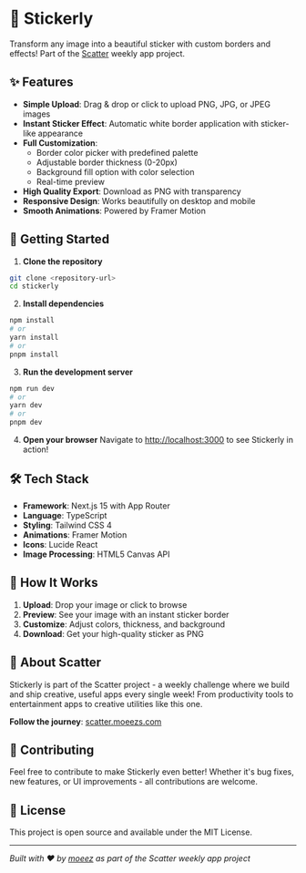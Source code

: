 # 🎨 Stickerly

Transform any image into a beautiful sticker with custom borders and effects! Part of the [Scatter](https://scatter.moeezs.com) weekly app project.

## ✨ Features

- **Simple Upload**: Drag & drop or click to upload PNG, JPG, or JPEG images
- **Instant Sticker Effect**: Automatic white border application with sticker-like appearance
- **Full Customization**:
  - Border color picker with predefined palette
  - Adjustable border thickness (0-20px)
  - Background fill option with color selection
  - Real-time preview
- **High Quality Export**: Download as PNG with transparency
- **Responsive Design**: Works beautifully on desktop and mobile
- **Smooth Animations**: Powered by Framer Motion

## 🚀 Getting Started

1. **Clone the repository**
```bash
git clone <repository-url>
cd stickerly
```

2. **Install dependencies**
```bash
npm install
# or
yarn install
# or
pnpm install
```

3. **Run the development server**
```bash
npm run dev
# or
yarn dev
# or
pnpm dev
```

4. **Open your browser**
Navigate to [http://localhost:3000](http://localhost:3000) to see Stickerly in action!

## 🛠️ Tech Stack

- **Framework**: Next.js 15 with App Router
- **Language**: TypeScript
- **Styling**: Tailwind CSS 4
- **Animations**: Framer Motion
- **Icons**: Lucide React
- **Image Processing**: HTML5 Canvas API

## 🎯 How It Works

1. **Upload**: Drop your image or click to browse
2. **Preview**: See your image with an instant sticker border
3. **Customize**: Adjust colors, thickness, and background
4. **Download**: Get your high-quality sticker as PNG

## 🌟 About Scatter

Stickerly is part of the Scatter project - a weekly challenge where we build and ship creative, useful apps every single week! From productivity tools to entertainment apps to creative utilities like this one.

**Follow the journey**: [scatter.moeezs.com](https://scatter.moeezs.com)

## 🤝 Contributing

Feel free to contribute to make Stickerly even better! Whether it's bug fixes, new features, or UI improvements - all contributions are welcome.

## 📝 License

This project is open source and available under the MIT License.

---

*Built with ❤️ by [moeez](https://scatter.moeezs.com) as part of the Scatter weekly app project*
